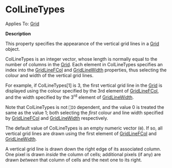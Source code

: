 




<h1 class="heading"><span class="name">ColLineTypes</span></h1>

Applies To: [Grid](../a-z/grid.md)


**Description**


This property specifies the appearance of the vertical grid lines in a [Grid](../a-z/grid.md) object.



ColLineTypes is an integer vector, whose length is normally equal to the number of columns in the [Grid](../a-z/grid.md). Each element in ColLineTypes specifies an index into the [GridLineFCol](../a-z/gridlinefcol.md) and [GridLineWidth](../a-z/gridlinewidth.md) properties, thus selecting the colour and width of the vertical grid lines.


For example, if ColLineTypes[1] is 3, the first vertical grid line in the [Grid](../a-z/grid.md) is displayed using the colour specified by the 3rd element of [GridLineFCol](../a-z/gridlinefcol.md), and the width specified by the 3<sup>rd</sup> element of [GridLineWidth](../a-z/gridlinewidth.md).


Note that ColLineTypes is not `⎕IO` dependent, and the value 0 is treated the same as the value 1; both selecting the *first* colour and line width specified by [GridLineFCol](../a-z/gridlinefcol.md) and [GridLineWidth](../a-z/gridlinewidth.md) respectively.


The default value of ColLineTypes is an empty numeric vector (`⍬`). If so, all vertical grid lines are drawn using the first element of [GridLineFCol](../a-z/gridlinefcol.md) and [GridLineWidth](../a-z/gridlinewidth.md).


A vertical grid line is drawn down the right edge of its associated column. One pixel is drawn *inside* the column of cells; additional pixels (if any) are drawn *between* that column of cells and the next one to its right.


